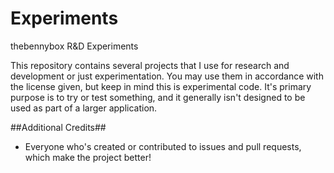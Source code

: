 Experiments
==

thebennybox R&D Experiments

This repository contains several projects that I use for research and 
development or just experimentation. You may use them in accordance with the
license given, but keep in mind this is experimental code. It's primary 
purpose is to try or test something, and it generally isn't designed to be 
used as part of a larger application.

##Additional Credits##
- Everyone who's created or contributed to issues and pull requests, which make the project better!
